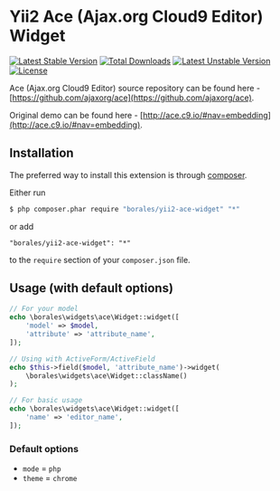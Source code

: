 Yii2 Ace (Ajax.org Cloud9 Editor) Widget
========================================

[![Latest Stable Version](https://poser.pugx.org/borales/yii2-ace-widget/v/stable.svg)](https://packagist.org/packages/borales/yii2-ace-widget)
[![Total Downloads](https://poser.pugx.org/borales/yii2-ace-widget/downloads.svg)](https://packagist.org/packages/borales/yii2-ace-widget) 
[![Latest Unstable Version](https://poser.pugx.org/borales/yii2-ace-widget/v/unstable.svg)](https://packagist.org/packages/borales/yii2-ace-widget) 
[![License](https://poser.pugx.org/borales/yii2-ace-widget/license.svg)](https://packagist.org/packages/borales/yii2-ace-widget)

Ace (Ajax.org Cloud9 Editor) source repository can be found here - [https://github.com/ajaxorg/ace](https://github.com/ajaxorg/ace).

Original demo can be found here - [http://ace.c9.io/#nav=embedding](http://ace.c9.io/#nav=embedding).

## Installation

The preferred way to install this extension is through [composer](http://getcomposer.org/download/).

Either run

```bash
$ php composer.phar require "borales/yii2-ace-widget" "*"
```

or add

```
"borales/yii2-ace-widget": "*"
```

to the `require` section of your `composer.json` file.

## Usage (with default options)

```php
// For your model
echo \borales\widgets\ace\Widget::widget([
    'model' => $model,
    'attribute' => 'attribute_name',
]);

// Using with ActiveForm/ActiveField
echo $this->field($model, 'attribute_name')->widget(
    \borales\widgets\ace\Widget::className()
);

// For basic usage
echo \borales\widgets\ace\Widget::widget([
    'name' => 'editor_name',
]);

```

### Default options

- `mode` = `php`
- `theme` = `chrome`